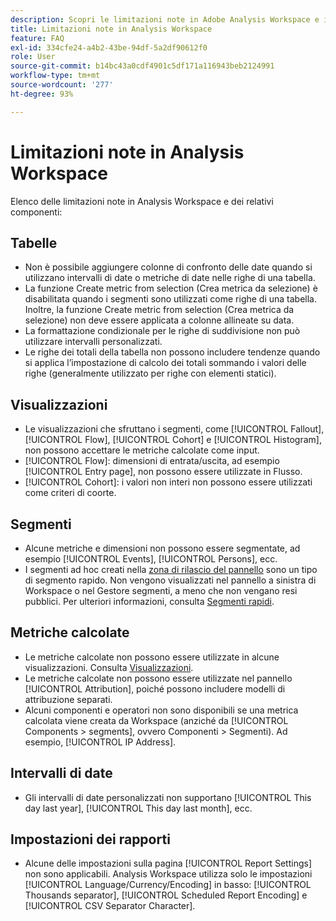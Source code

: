 ```yaml
---
description: Scopri le limitazioni note in Adobe Analysis Workspace e i relativi componenti
title: Limitazioni note in Analysis Workspace
feature: FAQ
exl-id: 334cfe24-a4b2-43be-94df-5a2df90612f0
role: User
source-git-commit: b14bc43a0cdf4901c5df171a116943beb2124991
workflow-type: tm+mt
source-wordcount: '277'
ht-degree: 93%

---
```


# Limitazioni note in Analysis Workspace

Elenco delle limitazioni note in Analysis Workspace e dei relativi componenti:

## Tabelle

* Non è possibile aggiungere colonne di confronto delle date quando si utilizzano intervalli di date o metriche di date nelle righe di una tabella.
* La funzione Create metric from selection (Crea metrica da selezione) è disabilitata quando i segmenti sono utilizzati come righe di una tabella. Inoltre, la funzione Create metric from selection (Crea metrica da selezione) non deve essere applicata a colonne allineate su data.
* La formattazione condizionale per le righe di suddivisione non può utilizzare intervalli personalizzati.
* Le righe dei totali della tabella non possono includere tendenze quando si applica l’impostazione di calcolo dei totali sommando i valori delle righe (generalmente utilizzato per righe con elementi statici).

## Visualizzazioni

* Le visualizzazioni che sfruttano i segmenti, come [!UICONTROL Fallout], [!UICONTROL Flow], [!UICONTROL Cohort] e [!UICONTROL Histogram], non possono accettare le metriche calcolate come input.
* [!UICONTROL Flow]: dimensioni di entrata/uscita, ad esempio [!UICONTROL Entry page], non possono essere utilizzate in Flusso.
* [!UICONTROL Cohort]: i valori non interi non possono essere utilizzati come criteri di coorte.

## Segmenti

* Alcune metriche e dimensioni non possono essere segmentate, ad esempio [!UICONTROL Events], [!UICONTROL Persons], ecc.
* I segmenti ad hoc creati nella [zona di rilascio del pannello](/help/analysis-workspace/c-panels/panels.md) sono un tipo di segmento rapido. Non vengono visualizzati nel pannello a sinistra di Workspace o nel Gestore segmenti, a meno che non vengano resi pubblici. Per ulteriori informazioni, consulta [Segmenti rapidi](/help/components/filters/quick-filters.md).

## Metriche calcolate 

* Le metriche calcolate non possono essere utilizzate in alcune visualizzazioni. Consulta [Visualizzazioni](#visualizations).
* Le metriche calcolate non possono essere utilizzate nel pannello [!UICONTROL Attribution], poiché possono includere modelli di attribuzione separati.
* Alcuni componenti e operatori non sono disponibili se una metrica calcolata viene creata da Workspace (anziché da [!UICONTROL Components > segments], ovvero Componenti > Segmenti). Ad esempio, [!UICONTROL IP Address].

## Intervalli di date

* Gli intervalli di date personalizzati non supportano [!UICONTROL This day last year], [!UICONTROL This day last month], ecc.


## Impostazioni dei rapporti

* Alcune delle impostazioni sulla pagina [!UICONTROL Report Settings] non sono applicabili. Analysis Workspace utilizza solo le impostazioni [!UICONTROL Language/Currency/Encoding] in basso: [!UICONTROL Thousands separator], [!UICONTROL Scheduled Report Encoding] e [!UICONTROL CSV Separator Character].

